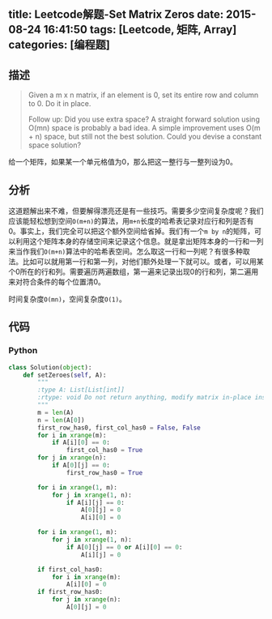 title: Leetcode解题-Set Matrix Zeros
date: 2015-08-24 16:41:50
tags: [Leetcode, 矩阵, Array]
categories: [编程题]
---

## 描述

> Given a m x n matrix, if an element is 0, set its entire row and column to 0. Do it in place.
>
> Follow up:
> Did you use extra space?
> A straight forward solution using O(mn) space is probably a bad idea.
> A simple improvement uses O(m + n) space, but still not the best solution.
> Could you devise a constant space solution?

给一个矩阵，如果某一个单元格值为0，那么把这一整行与一整列设为0。

## 分析
这道题解出来不难，但要解得漂亮还是有一些技巧。需要多少空间复杂度呢？我们应该能轻松想到空间`O(m+n)`的算法，用`m+n`长度的哈希表记录对应行和列是否有0。事实上，我们完全可以把这个额外空间给省掉。我们有一个`m by
n`的矩阵，可以利用这个矩阵本身的存储空间来记录这个信息。就是拿出矩阵本身的一行和一列来当作我们`O(m+n)`算法中的哈希表空间。怎么取这一行和一列呢？有很多种取法。比如可以就用第一行和第一列，对他们额外处理一下就可以。或者，可以用某个0所在的行和列。需要遍历两遍数组，第一遍来记录出现0的行和列，第二遍用来对符合条件的每个位置清0。

时间复杂度`O(mn)`，空间复杂度`O(1)`。

## 代码

### Python
```python
class Solution(object):
    def setZeroes(self, A):
        """
        :type A: List[List[int]]
        :rtype: void Do not return anything, modify matrix in-place instead.
        """
        m = len(A)
        n = len(A[0])
        first_row_has0, first_col_has0 = False, False
        for i in xrange(m):
            if A[i][0] == 0:
                first_col_has0 = True
        for j in xrange(n):
            if A[0][j] == 0:
                first_row_has0 = True

        for i in xrange(1, m):
            for j in xrange(1, n):
                if A[i][j] == 0:
                    A[0][j] = 0
                    A[i][0] = 0

        for i in xrange(1, m):
            for j in xrange(1, n):
                if A[0][j] == 0 or A[i][0] == 0:
                    A[i][j] = 0

        if first_col_has0:
            for i in xrange(m):
                A[i][0] = 0
        if first_row_has0:
            for j in xrange(n):
                A[0][j] = 0
```

